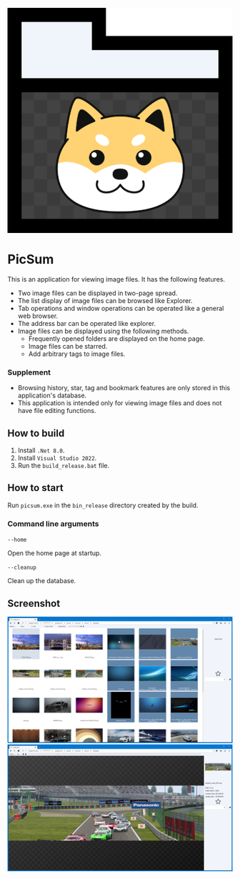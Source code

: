 ![AppIcon](./resource/appicon.png) 

# PicSum
This is an application for viewing image files.
It has the following features.
* Two image files can be displayed in two-page spread.
* The list display of image files can be browsed like Explorer.
* Tab operations and window operations can be operated like a general web browser.
* The address bar can be operated like explorer.
* Image files can be displayed using the following methods.
    * Frequently opened folders are displayed on the home page.
    * Image files can be starred.
    * Add arbitrary tags to image files.
### Supplement
* Browsing history, star, tag and bookmark features are only stored in this application's database.
* This application is intended only for viewing image files and does not have file editing functions.

## How to build
1. Install `.Net 8.0`.
1. Install `Visual Studio 2022`.
1. Run the `build_release.bat` file.

## How to start
Run `picsum.exe` in the `bin_release` directory created by the build.
### Command line arguments
`--home`

Open the home page at startup.

`--cleanup`

Clean up the database.

## Screenshot
![File list page](./screenshot/screenshot-001.png)
![Image view page](./screenshot/screenshot-002.png)
